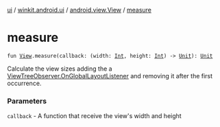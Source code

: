 [ui](../../index.md) / [winkit.android.ui](../index.md) / [android.view.View](index.md) / [measure](./measure.md)

# measure

`fun `[`View`](https://developer.android.com/reference/android/view/View.html)`.measure(callback: (width: `[`Int`](https://kotlinlang.org/api/latest/jvm/stdlib/kotlin/-int/index.html)`, height: `[`Int`](https://kotlinlang.org/api/latest/jvm/stdlib/kotlin/-int/index.html)`) -> `[`Unit`](https://kotlinlang.org/api/latest/jvm/stdlib/kotlin/-unit/index.html)`): `[`Unit`](https://kotlinlang.org/api/latest/jvm/stdlib/kotlin/-unit/index.html)

Calculate the view sizes adding the a [ViewTreeObserver.OnGlobalLayoutListener](https://developer.android.com/reference/android/view/ViewTreeObserver/OnGlobalLayoutListener.html) and removing it
after the first occurrence.

### Parameters

`callback` - A function that receive the view's width and height